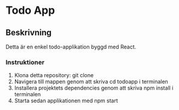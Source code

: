 # Todo App

## Beskrivning

Detta är en enkel todo-applikation byggd med React.

### Instruktioner

1. Klona detta repository: git clone <repository-url>
2. Navigera till mappen genom att skriva cd todoapp i terminalen
3. Installera projektets dependencies genom att skriva npm install i terminalen
4. Starta sedan applikationen med npm start
